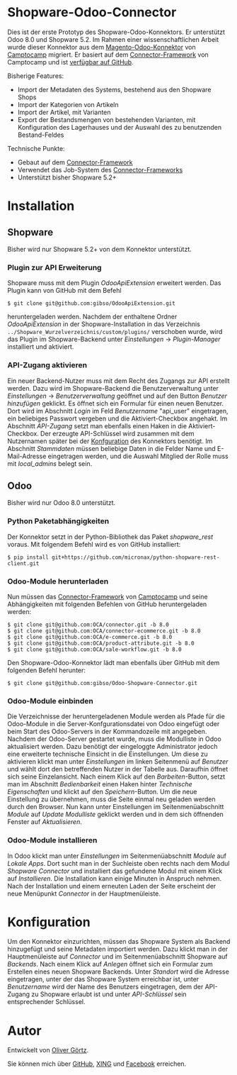 # Shopware-Odoo-Connector

Dies ist der erste Prototyp des Shopware-Odoo-Konnektors. Er unterstützt Odoo 8.0 und Shopware 5.2.
Im Rahmen einer wissenschaftlichen Arbeit wurde dieser Konnektor aus dem [Magento-Odoo-Konnektor](http://odoo-magento-connector.com/) von [Camptocamp](http://www.camptocamp.com) migriert.
Er basiert auf dem [Connector-Framework](https://github.com/OCA/connector) von Camptocamp und ist [verfügbar auf GitHub](https://github.com/gibso/Shopware-Odoo-Connector).

Bisherige Features:

* Import der Metadaten des Systems, bestehend aus den Shopware Shops
* Import der Kategorien von Artikeln
* Import der Artikel, mit Varianten
* Export der Bestandsmengen von bestehenden Varianten, mit Konfiguration des Lagerhauses und der Auswahl des zu benutzenden Bestand-Feldes

Technische Punkte:

* Gebaut auf dem [Connector-Framework](https://github.com/OCA/connector)
* Verwendet das Job-System des [Connector-Frameworks](https://github.com/OCA/connector)
* Unterstützt bisher Shopware 5.2+

# Installation

## Shopware
Bisher wird nur Shopware 5.2+ von dem Konnektor unterstützt.

### Plugin zur API Erweiterung
 Shopware muss mit dem Plugin *OdooApiExtension* erweitert werden. Das Plugin kann von GitHub mit dem Befehl
```
$ git clone git@github.com:gibso/OdooApiExtension.git
```

heruntergeladen werden. Nachdem der enthaltene Ordner *OdooApiExtension* in der
Shopware-Installation in das Verzeichnis `../Shopware_Wurzelverzeichnis/custom/plugins/`
verschoben wurde, wird das Plugin im Shopware-Backend unter *Einstellungen* -> *Plugin-Manager* installiert und aktiviert.


### API-Zugang aktivieren
Ein neuer Backend-Nutzer muss mit dem Recht des Zugangs zur API erstellt werden. Dazu wird im Shopware-Backend
die Benutzerverwaltung unter *Einstellungen* -> *Benutzerverwaltung* geöffnet und auf den Button *Benutzer hinzufügen*
geklickt. Es öffnet sich ein Formular für einen neuen Benutzer. Dort wird im Abschnitt *Login* im Feld *Benutzername*
"api_user" eingetragen, ein beliebiges Passwort vergeben und die Aktiviert-Checkbox angehakt.
Im Abschnitt *API-Zugang* setzt man ebenfalls einen Haken in die Aktiviert-Checkbox. Der erzeugte API-Schlüssel
wird zusammen mit dem Nutzernamen später bei der [Konfguration](https://github.com/gibso/Shopware-Odoo-Connector/blob/master/shopwareerpconnect/doc/Konfiguration.md)
des Konnektors benötigt. Im Abschnitt *Stammdaten* müssen beliebige Daten in die Felder Name und E-Mail-Adresse
eingetragen werden, und die Auswahl Mitglied der Rolle muss mit *local_admins* belegt sein.

## Odoo
Bisher wird nur Odoo 8.0 unterstützt.

### Python Paketabhängigkeiten
Der Konnektor setzt in der Python-Bibliothek das Paket *shopware_rest* voraus. Mit folgendem Befehl wird es von
GitHub installiert:
```
$ pip install git+https://github.com/micronax/python-shopware-rest-client.git
```

### Odoo-Module herunterladen
Nun müssen das [Connector-Framework](https://github.com/OCA/connector) von [Camptocamp](http://www.camptocamp.com/) und seine Abhängigkeiten mit folgenden Befehlen von GitHub heruntergeladen werden:

```
$ git clone git@github.com:OCA/connector.git -b 8.0
$ git clone git@github.com:OCA/connector-ecommerce.git -b 8.0
$ git clone git@github.com:OCA/e-commerce.git -b 8.0
$ git clone git@github.com:OCA/product-attribute.git -b 8.0
$ git clone git@github.com:OCA/sale-workflow.git -b 8.0
```

Den Shopware-Odoo-Konnektor lädt man ebenfalls über GitHub mit dem folgenden Befehl herunter:
```
$ git clone git@github.com:gibso/Odoo-Shopware-Connector.git
```

### Odoo-Module einbinden
Die Verzeichnisse der heruntergeladenen Module werden als Pfade für die Odoo-Module in die Server-Konfgurationsdatei von
Odoo eingefügt oder beim Start des Odoo-Servers in der Kommandozeile mit angegeben.
Nachdem der Odoo-Server gestartet wurde, muss die Modulliste in Odoo aktualisiert werden.
Dazu benötigt der eingeloggte Administrator jedoch eine erweiterte technische Einsicht in die Einstellungen.
Um diese zu aktivieren klickt man unter *Einstellungen* im linken Seitenmenü auf *Benutzer* und wählt dort
den betreffenden Nutzer in der Tabelle aus. Daraufhin öffnet sich seine Einzelansicht.
Nach einem Klick auf den *Barbeiten*-Button, setzt man im Abschnitt *Bedienbarkeit* einen Haken hinter
*Technische Eigenschaften* und klickt auf den *Speichern*-Button. Um die neue Einstellung zu übernehmen,
muss die Seite einmal neu geladen werden durch den Browser. Nun kann unter Einstellungen im
Seitenmenüabschnitt *Module* auf *Update Modulliste* geklickt werden und in dem
sich öffnenden Fenster auf *Aktualisieren*.

### Odoo-Module installieren
In Odoo klickt man unter *Einstellungen* im Seitenmenüabschnitt *Module* auf *Lokale Apps*.
Dort sucht man in der Suchleiste oben rechts nach dem Modul *Shopware Connector* und installiert das gefundene
Modul mit einem Klick auf *Installieren*. Die Installation kann einige Minuten in
Anspruch nehmen. Nach der Installation und einem erneuten Laden der Seite
erscheint der neue Menüpunkt *Connector* in der Hauptmenüleiste.

# Konfiguration

Um den Konnektor einzurichten, müssen das Shopware System als Backend hinzugefügt und seine Metadaten importiert werden.
Dazu klickt man in der Hauptmenüleiste auf *Connector* und im Seitenmenüabschnitt Shopware auf
*Backends*. Nach einem Klick auf *Anlegen* öffnet sich ein Formular zum Erstellen
eines neuen Shopware Backends. Unter *Standort* wird die Adresse eingetragen,
unter der das Shopware System erreichbar ist, unter *Benutzername* wird der
Name des Benutzers eingetragen, dem der API-Zugang zu Shopware erlaubt ist und unter *API-Schlüssel* sein entsprechender Schlüssel.

# Autor

Entwickelt von [Oliver Görtz](https://www.xing.com/profile/Oliver_Goertz9).

Sie können mich über [GitHub](https://github.com/gibso), [XING](https://www.xing.com/profile/Oliver_Goertz9) und [Facebook](https://www.facebook.com/ogoertz) erreichen.




